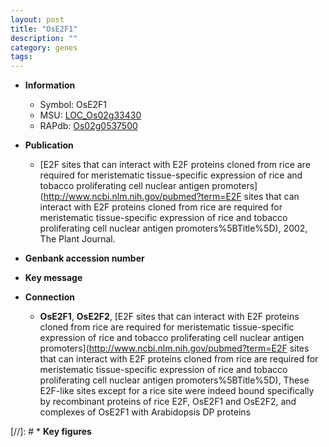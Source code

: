 ```yaml
---
layout: post
title: "OsE2F1"
description: ""
category: genes
tags: 
---
```


* **Information**  
    + Symbol: OsE2F1  
    + MSU: [LOC_Os02g33430](http://rice.uga.edu/cgi-bin/ORF_infopage.cgi?orf=LOC_Os02g33430)  
    + RAPdb: [Os02g0537500](https://rapdb.dna.affrc.go.jp/locus/?name=Os02g0537500)  

* **Publication**  
    + [E2F sites that can interact with E2F proteins cloned from rice are required for meristematic tissue-specific expression of rice and tobacco proliferating cell nuclear antigen promoters](http://www.ncbi.nlm.nih.gov/pubmed?term=E2F sites that can interact with E2F proteins cloned from rice are required for meristematic tissue-specific expression of rice and tobacco proliferating cell nuclear antigen promoters%5BTitle%5D), 2002, The Plant Journal.

* **Genbank accession number**  

* **Key message**  

* **Connection**  
    + __OsE2F1__, __OsE2F2__, [E2F sites that can interact with E2F proteins cloned from rice are required for meristematic tissue-specific expression of rice and tobacco proliferating cell nuclear antigen promoters](http://www.ncbi.nlm.nih.gov/pubmed?term=E2F sites that can interact with E2F proteins cloned from rice are required for meristematic tissue-specific expression of rice and tobacco proliferating cell nuclear antigen promoters%5BTitle%5D), These E2F-like sites except for a rice site were indeed bound specifically by recombinant proteins of rice E2F, OsE2F1 and OsE2F2, and complexes of OsE2F1 with Arabidopsis DP proteins

[//]: # * **Key figures**  


